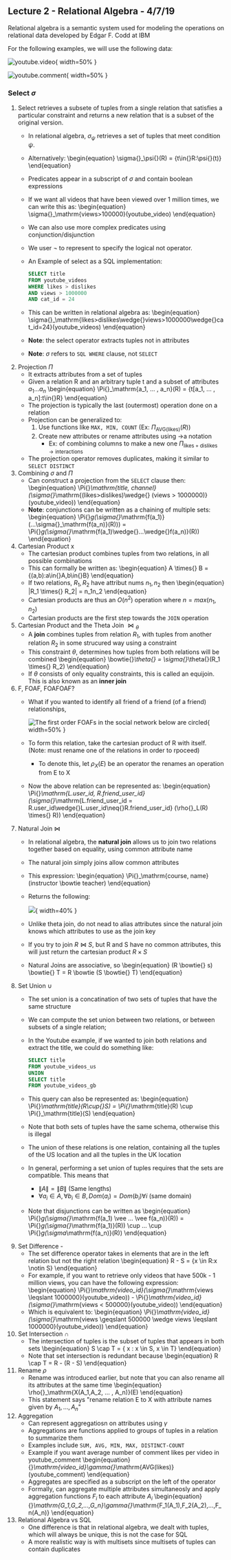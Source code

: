 ## Lecture 2 - Relational Algebra - 4/7/19

Relational algebra is a semantic system used for modeling
the operations on relational data developed by Edgar F. Codd at IBM

For the following examples, we will use the following data:

![youtube.video](images/youtube_vid.png){ width=50% }

![youtube.comment](images/youtube_comment.png){ width=50% }


### Select $\sigma$

1. Select retrieves a subsete of tuples from a single relation that
    satisfies a particular constraint and returns a new relation
    that is a subset of the original version.
    * In relational algebra, $\sigma_\psi$ retrieves a set of tuples
        that meet condition $\psi$.
    * Alternatively:
        \begin{equation}
        \sigma{}_\psi{}(R) = \{t\in{}R:\psi{}(t)\}
        \end{equation}
    * Predicates appear in a subscript of $\sigma$ and contain boolean expressions
    * If we want all videos that have been viewed over 1 million times, we can
        write this as:
        \begin{equation}
        \sigma{}_\mathrm{views>100000}(youtube\_video)
        \end{equation}
    * We can also use more complex predicates using conjunction/disjunction
    * We user ¬ to represent to specify the logical not operator.
    * An Example of select as a SQL implementation:

        ```sql
        SELECT title
        FROM youtube_videos
        WHERE likes > dislikes
        AND views > 1000000
        AND cat_id = 24
        ```
    * This can be written in relational algebra as:
        \begin{equation}
        \sigma{}_\mathrm{likes>dislikes\wedge{}views>1000000\wedge{}cat\_id=24}(youtube\_videos)
        \end{equation}
    * **Note**: the select operator extracts tuples not in attributes
    * **Note**: $\sigma$ refers to `SQL WHERE` clause, not `SELECT`
2. Projection $\Pi$
    * It extracts attributes from a set of tuples
    * Given a relation R and an arbitrary tuple t and a subset of attributes $a_1 ... a_n$
        \begin{equation}
        \Pi{}_\mathrm{a_1, ... , a_n}(R) = \{t[a_1, ... , a_n]:t\in{}R\}
        \end{equation}
    * The projection is typically the last (outermost) operation done on a relation
    * Projection can be generalized to:
        1. Use functions like `MAX, MIN, COUNT` (Ex: $\Pi_\mathrm{AVG(likes)}(R)$)
        2. Create new attributes or rename attributes using $\to$a notation
            * Ex: of combining columns to make a new one
                $\Pi{}_\mathrm{likes+dislikes\to{}interactions}$
    * The projection operator removes duplicates, making it similar to `SELECT DISTINCT`
3. Combining $\sigma$ and $\Pi$
    * Can construct a projection from the `SELECT` clause then:
        \begin{equation}
        \Pi{}_\mathrm{title, channel}(\sigma{}_\mathrm{(likes>dislikes)\wedge{}
        (views > 1000000)}(youtube\_video))
        \end{equation}
    * **Note**: conjunctions can be written as a chaining of multiple sets:
        \begin{equation}
        \Pi{}_g(\sigma{}_\mathrm{f(a_1)}(...\sigma{}_\mathrm{f(a_n)}(R))) =
        \Pi{}_g(\sigma{}_\mathrm{f(a_1)\wedge{}...\wedge{}f(a_n)}(R))
        \end{equation}
4. Cartesian Product x
    * The cartesian product combines tuples from two relations, in all possible combinations
    * This can formally be written as:
        \begin{equation}
        A \times{} B = \{(a,b):a\in{}A,b\in{}B\}
        \end{equation}
    * If two relations, $R_1, R_2$ have attribut nums $n_1, n_2$ then
        \begin{equation}
        \|R_1 \times{} R_2\| = n_1n_2
        \end{equation}
    * Cartesian products are thus an $O(n^2)$ operation where $n = max(n_1, n_2)$
    * Cartesian products are the first step towards the `JOIN` operation
5. Cartesian Product and the Theta Join $\bowtie{}_\theta{}$
    * A **join** combines tuples from relation $R_1$, with tuples from another relation
        $R_2$ in some strucured way using a constraint
    * This constraint $\theta$, determines how tuples from both relations will be combined
        \begin{equation}
        \bowtie{}_\theta{} = \sigma{}_\theta{}(R_1 \times{} R_2)
        \end{equation}
    * If $\theta$ consists of only equality constraints, this is called an equijoin. This
        is also known as an **inner join**
6. F, FOAF, FOAFOAF?
    * What if you wanted to identify all friend of a friend (of a friend) relationships,

        ![The first order FOAFs in the social network below are circled](images/foaf.png){ width=50% }

    * To form this relation, take the cartesian product of R with itself. (Note: must rename
        one of the relations in order to rpoceed)
        * To denote this, let $\rho{}_X(E)$ be an operator the renames an operation from E to X
    * Now the above relation can be represented as:
        \begin{equation}
        \Pi{}_\mathrm{L.user\_id, R.friend\_user\_id}
        (\sigma{}_\mathrm{L.friend\_user\_id = R.user\_id\wedge{}L.user\_id\neq{}R.friend\_user\_id}
        (\rho{}_L(R) \times{} R))
        \end{equation}
7. Natural Join $\bowtie$
    * In relational algebra, the **natural join** allows us to join two relations together based
    on equality, using common attribute name
    * The natural join simply joins allow common attributes
    * This expression:
        \begin{equation}
        \Pi{}_\mathrm{course, name}(instructor \bowtie teacher)
        \end{equation}
    * Returns the following:

        ![](images/natural_join.png){ width=40% }

    * Unlike theta join, do not nead to alias attributes since the natural join knows which
        attributes to use as the join key
    * If you try to join $R \bowtie{} S$, but R and S have no common attributes, this will
        just return the cartesian product $R \times{} S$
    * Natural Joins are associative, so
        \begin{equation}
        (R \bowtie{} s) \bowtie{} T = R \bowtie (S \bowtie{} T)
        \end{equation}
8. Set Union $\cup$
    * The set union is a concatination of two sets of tuples that have the same structure
    * We can compute the set union between two relations, or between subsets of a single
        relation;
    * In the Youtube example, if we wanted to join both relations and extract the title,
        we could do something like:

        ```sql
        SELECT title
        FROM youtube_videos_us
        UNION
        SELECT title
        FROM youtube_videos_gb
        ```
    * This query can also be represented as:
        \begin{equation}
        \Pi{}_\mathrm{title}(R\cup{}S) = \Pi{}_\mathrm{title}(R) \cup \Pi{}_\mathrm{title}(S)
        \end{equation}
    * Note that both sets of tuples have the same schema, otherwise this is illegal
    * The union of these relations is one relation, containing all the tuples of the US location
        and all the tuples in the UK location
    * In general, performing a set union of tuples requires that the sets are compatible. This
        means that
        * $\|A\| = \|B\|$ (Same lengths)
        * $\forall a_i \in A, \forall b_i \in B, Dom(a_i) = Dom(b_i) \forall i$ (same domain)
    * Note that disjunctions can be written as
        \begin{equation}
        \Pi{}_g(\sigma{}_\mathrm{f(a_1) \vee ... \vee f(a_n)}(R)) =
        \Pi{}_g(\sigma{}_\mathrm{f(a_1)}(R)) \cup ... \cup \Pi{}_g(\sigma_\mathrm{f(a_n)}(R))
        \end{equation}
9. Set Difference -
    * The set difference operator takes in elements that are in the left relation but
        not the right relation
        \begin{equation}
        R - S = \{x \in R:x \notin S\}
        \end{equation}
    * For example, if you want to retrieve only videos that have 500k - 1 million views,
        you can have the following expression:
        \begin{equation}
        \Pi{}_\mathrm{video\_id}(\sigma{}_\mathrm{views \leqslant 1000000}(youtube\_video)) -
        \Pi{}_\mathrm{video\_id}(\sigma{}_\mathrm{views < 500000}(youtube\_video))
        \end{equation}
    * Which is equivalent to:
        \begin{equation}
        \Pi{}_\mathrm{video\_id}(\sigma{}_\mathrm{views \geqslant 500000 \wedge views
        \leqslant 1000000}(youtube\_video))
        \end{equation}
10. Set Intersection $\cap$
    * The intersection of tuples is the subset of tuples that appears in both sets
        \begin{equation}
        S \cap T = \{ x : x \in S, x \in T\}
        \end{equation}
    * Note that set intersection is redundant because
        \begin{equation}
        R \cap T = R - (R - S)
        \end{equation}
11. Rename $\rho$
    * Rename was introduced earlier, but note that you can also rename all its attributes
        at the same time
        \begin{equation}
        \rho{}_\mathrm{X(A_1,A_2, ... , A_n)}(E)
        \end{equation}
    * This statement says "rename relation E to X with attribute names given by $A_1, ... , A_n$"
12. Aggregation
    * Can represent aggregatiosn on attributes using $\gamma$
    * Aggregations are functions applied to groups of tuples in a relation to summarize them
    * Examples include `SUM, AVG, MIN, MAX, DISTINCT-COUNT`
    * Example if you want average number of comment likes per video in youtube_comment
        \begin{equation}
        {}_\mathrm{video\_id}\gamma{}_\mathrm{AVG(likes)}(youtube\_comment)
        \end{equation}
    * Aggregates are specified as a subscript on the left of the operator
    * Formally, can aggregate multiple attributes simultaneosly and apply aggregation functions
        $F_i$ to each attribute $A_i$
        \begin{equation}
        {}_\mathrm{G_1,G_2,...,G_n}\gamma{}_\mathrm{F_1(A_1),F_2(A_2),...,F_n(A_n)}
        \end{equation}
13. Relational Algebra vs SQL
    * One difference is that in relational algebra, we dealt with tuples, which will always be 
        unique, this is not the case for SQL 
    * A more realistic way is with multisets since multisets of tuples can contain duplicates

